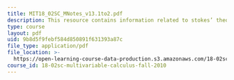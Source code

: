 ```yaml
---
title: MIT18_02SC_MNotes_v13.1to2.pdf
description: This resource contains information related to stokes’ theorem.
type: course
layout: pdf
uid: 9b8d5f9febf584d850891f631393a87c
file_type: application/pdf
file_location: >-
  https://open-learning-course-data-production.s3.amazonaws.com/18-02sc-multivariable-calculus-fall-2010/9b8d5f9febf584d850891f631393a87c_MIT18_02SC_MNotes_v13.1to2.pdf
course_id: 18-02sc-multivariable-calculus-fall-2010
---
```

